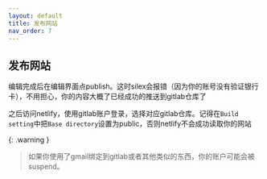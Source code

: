 ```yaml
---
layout: default
title: 发布网站
nav_order: 7
---
```



## 发布网站

编辑完成后在编辑界面点publish。这时silex会报错（因为你的账号没有验证银行卡），不用担心，你的内容大概了已经成功的推送到gitlab仓库了

之后访问netlify，使用gitlab账户登录，选择对应gitlab仓库。记得在`Build setting`中把`Base directory`设置为public，否则netlify不会成功读取你的网站

{: .warning }
>如果你使用了gmail绑定到gitlab或者其他类似的东西，你的账户可能会被suspend。